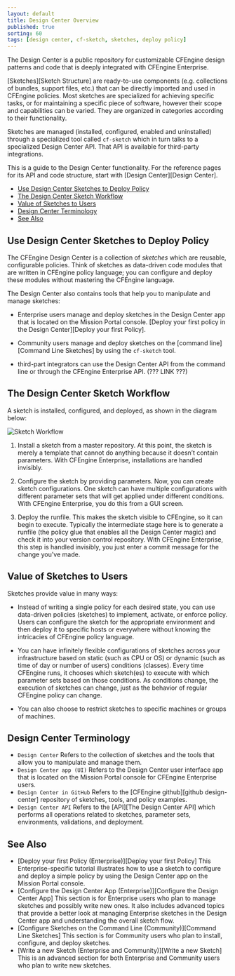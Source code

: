 ```yaml
---
layout: default
title: Design Center Overview
published: true
sorting: 60
tags: [design center, cf-sketch, sketches, deploy policy]
---
```


The Design Center is a public repository for customizable CFEngine design 
patterns and code that is deeply integrated with CFEngine Enterprise.

[Sketches][Sketch Structure] are ready-to-use components (e.g.
collections of bundles, support files, etc.) that can be directly
imported and used in CFEngine policies. Most sketches are specialized
for achieving specific tasks, or for maintaining a specific piece of
software, however their scope and capabilities can be varied. They are
organized in categories according to their functionality.

Sketches are managed (installed, configured, enabled and uninstalled)
through a specialized tool called `cf-sketch` which in turn talks to a
specialized Design Center API. That API is available for third-party
integrations.

This is a guide to the Design Center functionality. For the reference
pages for its API and code structure, start with
[Design Center][Design Center].

* [Use Design Center Sketches to Deploy Policy](#use-design-center-sketches-to-deploy-policy)
* [The Design Center Sketch Workflow](#the-design-center-sketch-workflow)
* [Value of Sketches to Users](#value-of-sketches-to-users)
* [Design Center Terminology](#design-center-terminology)
* [See Also](#see-also)

## Use Design Center Sketches to Deploy Policy

The CFEngine Design Center is a collection of *sketches* which are
reusable, configurable policies. Think of sketches as data-driven code
modules that are written in CFEngine policy language; you can
configure and deploy these modules without mastering the CFEngine
language.

The Design Center also contains tools that help you to manipulate and 
manage sketches: 

* Enterprise users manage and deploy sketches in the Design Center app that is located on 
the Mission Portal console. [Deploy your first policy in the Design Center][Deploy your first Policy].

* Community users manage and deploy sketches on the [command line][Command Line Sketches] by using the `cf-sketch` 
tool.

* third-part integrators can use the Design Center API from the
command line or through the CFEngine Enterprise API. (??? LINK ???)

## The Design Center Sketch Workflow

A sketch is installed, configured, and deployed, as shown in the diagram below:

![Sketch Workflow](DCsketchworkflow.png)

1. Install a sketch from a master repository. At this point, the
sketch is merely a template that cannot do anything because it doesn’t
contain parameters. With CFEngine Enterprise, installations are
handled invisibly.

2. Configure the sketch by providing parameters. Now, you can create
sketch configurations. One sketch can have multiple configurations
with different parameter sets that will get applied under different
conditions. With CFEngine Enterprise, you do this from a GUI screen.

3. Deploy the runfile. This makes the sketch visible to CFEngine, so
it can begin to execute. Typically the intermediate stage here is to
generate a runfile (the policy glue that enables all the Design Center
magic) and check it into your version control repository. With
CFEngine Enterprise, this step is handled invisibly, you just enter a
commit message for the change you've made.

## Value of Sketches to Users

Sketches provide value in many ways:

* Instead of writing a single policy for each desired state, you can
use data-driven policies (sketches) to implement, activate, or enforce
policy. Users can configure the sketch for the appropriate environment
and then deploy it to specific hosts or everywhere without knowing the
intricacies of CFEngine policy language.

* You can have infinitely flexible configurations of sketches across your infrastructure 
based on static (such as CPU or OS) or dynamic (such as time of day or number of users) 
conditions (classes). Every time CFEngine runs, it chooses which sketch(es) to execute with 
which parameter sets based on those conditions. As conditions change, the execution of 
sketches can change, just as the behavior of regular CFEngine policy can change.

* You can also choose to restrict sketches to specific machines or groups of machines.

## Design Center Terminology

* `Design Center`  Refers to the collection of sketches and the tools that allow you to 
manipulate and manage them.
* `Design Center app (UI)` Refers to the Design Center user interface app that is 
located on the Mission Portal console for CFEngine Enterprise users.
* `Design Center in GitHub` Refers to the [CFEngine github][github design-center] repository of sketches, tools, 
and policy examples.
* `Design Center API` Refers to the [API][The Design Center API] which performs all operations related to 
sketches, parameter sets, environments, validations, and deployment. 
 
## See Also ##

* [Deploy your first Policy (Enterprise)][Deploy your first Policy] This Enterprise-specific tutorial illustrates how 
to use a sketch to configure and deploy a simple policy by using the Design Center app on 
the Mission Portal console.
* [Configure the Design Center App (Enterprise)][Configure the Design Center App] This section is for Enterprise users who plan to 
manage sketches and possibly write new ones. It also includes advanced topics that provide a 
better look at managing Enterprise sketches in the Design Center app and understanding 
the overall sketch flow.
* [Configure Sketches on the Command Line (Community)][Command Line Sketches] This section is for Community users 
who plan to install, configure, and deploy sketches.
* [Write a new Sketch (Enterprise and Community)][Write a new Sketch] This is an advanced section for both Enterprise 
and Community users who plan to write new sketches.



